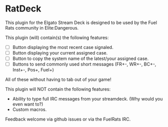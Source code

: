 # RatDeck
This plugin for the Elgato Stream Deck is designed to be used by the Fuel Rats community in Elite:Dangerous.

This plugin (will) contain(s) the following features:
- [ ] Button displaying the most recent case signaled.
- [ ] Button displaying your current assigned case.
- [ ] Button to copy the system name of the latest/your assigned case.
- [ ] Buttons to send commonly used short messages (FR+-, WR+-, BC+-, Inst+-, Pos+, Fuel+)

All of these without having to tab out of your game!

This plugin will NOT contain the following features:
- Ability to type full IRC messages from your streamdeck. (Why would you even want to?)
- Custom macros.

Feedback welcome via github issues or via the FuelRats IRC.
